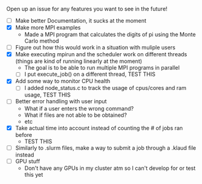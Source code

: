 Open up an issue for any features you want to see in the future!

- [ ] Make better Documentation, it sucks at the moment
- [x] Make more MPI examples
	- Made a MPI program that calculates the digits of pi using the Monte Carlo method
- [ ] Figure out how this would work in a situation with muliple users
- [x] Make executing mpirun and the scheduler work on different threads (things are kind of running linearly at the moment)
	- The goal is to be able to run multiple MPI programs in parallel
	- [ ] I put execute_job() on a different thread, TEST THIS
- [x] Add some way to monitor CPU health
	- [ ] I added node_status.c to track the usage of cpus/cores and ram usage, TEST THIS
- [ ] Better error handling with user input
	- What if a user enters the wrong command?
	- What if files are not able to be obtained?
	- etc
- [x] Take actual time into account instead of counting the # of jobs ran before
	- TEST THIS
- [ ] Similarly to .slurm files, make a way to submit a job through a .klaud file instead
- [ ] GPU stuff
	- Don't have any GPUs in my cluster atm so I can't develop for or test this yet
